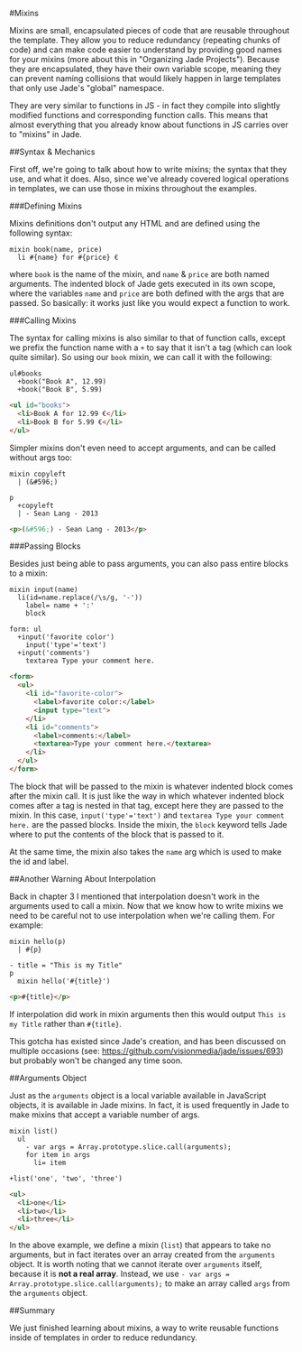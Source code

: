 #Mixins

Mixins are small, encapsulated pieces of code that are reusable throughout the template. They allow you to reduce redundancy (repeating chunks of code) and can make code easier to understand by providing good names for your mixins (more about this in "Organizing Jade Projects"). Because they are encapsulated, they have their own variable scope, meaning they can prevent naming collisions that would likely happen in large templates that only use Jade's "global" namespace.

They are very similar to functions in JS - in fact they compile into slightly modified functions and corresponding function calls. This means that almost everything that you already know about functions in JS carries over to "mixins" in Jade.

##Syntax & Mechanics

First off, we're going to talk about how to write mixins; the syntax that they use, and what it does. Also, since we've already covered logical operations in templates, we can use those in mixins throughout the examples.

###Defining Mixins

Mixins definitions don't output any HTML and are defined using the following syntax:

```jade
mixin book(name, price)
  li #{name} for #{price} €
```

where `book` is the name of the mixin, and `name` & `price` are both named arguments. The indented block of Jade gets executed in its own scope, where the variables `name` and `price` are both defined with the args that are passed. So basically: it works just like you would expect a function to work.

###Calling Mixins

The syntax for calling mixins is also similar to that of function calls, except we prefix the function name with a `+` to say that it isn't a tag (which can look quite similar). So using our `book` mixin, we can call it with the following:

```jade
ul#books
  +book("Book A", 12.99)
  +book("Book B", 5.99)
```

```html
<ul id="books">
  <li>Book A for 12.99 €</li>
  <li>Book B for 5.99 €</li>
</ul>
```

Simpler mixins don't even need to accept arguments, and can be called without args too:

```jade
mixin copyleft
  | (&#596;) 

p
  +copyleft
  | - Sean Lang - 2013
```

```html
<p>(&#596;) - Sean Lang - 2013</p>
```

###Passing Blocks

Besides just being able to pass arguments, you can also pass entire blocks to a mixin:

```jade
mixin input(name)
  li(id=name.replace(/\s/g, '-'))
    label= name + ':'
    block

form: ul
  +input('favorite color')
    input('type'='text')
  +input('comments')
    textarea Type your comment here.
```

```html
<form>
  <ul>
    <li id="favorite-color">
      <label>favorite color:</label>
      <input type="text">
    </li>
    <li id="comments">
      <label>comments:</label>
      <textarea>Type your comment here.</textarea>
    </li>
  </ul>
</form>
```

The block that will be passed to the mixin is whatever indented block comes after the mixin call. It is just like the way in which whatever indented block comes after a tag is nested in that tag, except here they are passed to the mixin. In this case, `input('type'='text')` and `textarea Type your comment here.` are the passed blocks. Inside the mixin, the `block` keyword tells Jade where to put the contents of the block that is passed to it.

At the same time, the mixin also takes the `name` arg which is used to make the id and label.

##Another Warning About Interpolation

Back in chapter 3 I mentioned that interpolation doesn't work in the arguments used to call a mixin. Now that we know how to write mixins we need to be careful not to use interpolation when we're calling them. For example:

```jade
mixin hello(p)
  | #{p}

- title = "This is my Title"
p
  mixin hello('#{title}')
```

```html
<p>#{title}</p>
```

If interpolation did work in mixin arguments then this would output `This is my Title` rather than `#{title}`.

This gotcha has existed since Jade's creation, and has been discussed on multiple occasions (see: https://github.com/visionmedia/jade/issues/693) but probably won't be changed any time soon.

##Arguments Object

Just as the `arguments` object is a local variable available in JavaScript objects, it is available in Jade mixins. In fact, it is used frequently in Jade to make mixins that accept a variable number of args.

```jade
mixin list()
  ul
    - var args = Array.prototype.slice.call(arguments);
    for item in args
      li= item

+list('one', 'two', 'three')
```

```html
<ul>
  <li>one</li>
  <li>two</li>
  <li>three</li>
</ul>
```

In the above example, we define a mixin (`list`) that appears to take no arguments, but in fact iterates over an array created from the `arguments` object. It is worth noting that we cannot iterate over `arguments` itself, because it is **not a real array**. Instead, we use `- var args = Array.prototype.slice.call(arguments);` to make an array called `args` from the `arguments` object.

##Summary

We just finished learning about mixins, a way to write reusable functions inside of templates in order to reduce redundancy.

